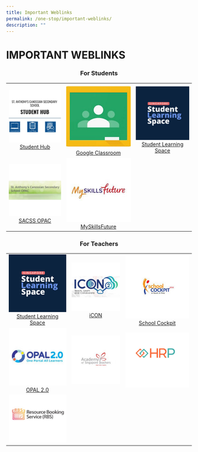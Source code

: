 ```yaml
---
title: Important Weblinks
permalink: /one-stop/important-weblinks/
description: ""
---
```

# IMPORTANT WEBLINKS
### <center>For Students</center>

|   |   |   |
|:---:|:---:|:---:|
| ![](/images/One%20stop/SACSS-Student-Hub.jpg) <a href="https://sites.google.com/moe.edu.sg/sacssstudenthub" target="_blank">Student Hub</a> | ![](/images/One%20stop/Google-Classroom-1.jpg) <a href="https://classroom.google.com/u/0/h" target="_blank">Google Classroom</a> | ![](/images/One%20stop/SLS.jpg) <a href="https://vle.learning.moe.edu.sg/login" target="_blank">Student Learning Space</a> |
| ![](/images/One%20stop/SACSS-OPAC.jpg) <a href="https://schoolibrary.moe.edu.sg/stanthonyscanossiansec/cgi-bin/spydus.exe/MSGTRN/WPAC/HOME" target="_blank">SACSS OPAC</a> | ![](/images/One%20stop/MySkillsFuture.jpg) <a href="https://www.myskillsfuture.gov.sg/content/student/en/secondary.html" target="_blank">MySkillsFuture</a> |   |

### <center>For Teachers</center>

|   |   |   |
|:---:|:---:|:---:|
| ![](/images/One%20stop/SLS.jpg) <a href="https://vle.learning.moe.edu.sg/login" target="_blank">Student Learning Space</a> |  ![](/images/One%20stop/ICON-Email.jpg) <a href="https://icon.moe.edu.sg/" target="_blank">iCON</a> |![](/images/One%20stop/School-Cockpit.jpg) <a href="https://schoolcockpit.moe.gov.sg/" target="_blank">School Cockpit</a>   |
| ![](/images/One%20stop/OPAL-20.jpg)<a href="https://idm.opal2.moe.edu.sg/Account/Login?returnurl=%2F" target="_blank">OPAL 2.0</a>   | ![](/images/One%20stop/Academy-Of-SG-Teachers-1.jpg)  | ![](/images/One%20stop/Picture1.jpg)  |
|  ![](/images/One%20stop/RBS.jpg) |   |   |